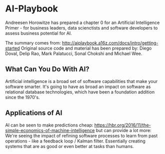 # AI-Playbook
Andreesen Horowitze has prepared a chapter 0 for an Artificial Intelligence Primer - for business leaders, data scienctists and software developers to assess business potential for AI. 

The summary comes from: http://aiplaybook.a16z.com/docs/intro/getting-started 
Original source code and material has been prepared by: Diego Doval, Delip Rao, Mark Palatucci, Sonal Chokshi and Michael Wee. 

## What Can You Do With AI?
Artificial intelligence is a broad set of software capabilities that make your software smarter. It's going to have as broad an impact on software as relational database technologies, which have been a foundation addition since the 1970's. 

## Applications of AI
AI can be seen to make predictions cheap: https://hbr.org/2016/11/the-simple-economics-of-machine-intelligence but can provide a lot more:
We're seeing the impact of refining software processes to learn from past operations - like a feedback loop / Kalman filter. Essentially creating systems that are as good or even better at tasks than humans. 

